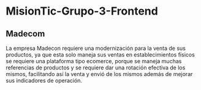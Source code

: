# MisionTic-Grupo-3-Frontend
## Madecom
La empresa Madecon requiere una modernización para la venta de sus productos, ya que esta solo maneja sus ventas en establecimientos físicos se requiere una plataforma tipo ecomerce, porque se maneja muchas referencias de productos y se requiere dar una rotación efectiva de los mismos, facilitando así la venta y envió de los mismos además de mejorar sus indicadores de operación.
#

